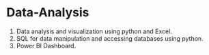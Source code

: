 # Data-Analysis
1) Data analysis and visualization using python and Excel. 
2) SQL for data manipulation and accessing databases using python.
3) Power BI Dashboard.
